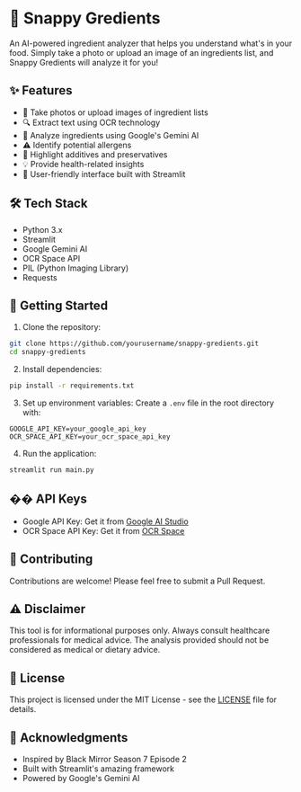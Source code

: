 # 🥣 Snappy Gredients

An AI-powered ingredient analyzer that helps you understand what's in your food. Simply take a photo or upload an image of an ingredients list, and Snappy Gredients will analyze it for you!

## ✨ Features

- 📸 Take photos or upload images of ingredient lists
- 🔍 Extract text using OCR technology
- 🤖 Analyze ingredients using Google's Gemini AI
- ⚠️ Identify potential allergens
- 🧪 Highlight additives and preservatives
- 💡 Provide health-related insights
- 📱 User-friendly interface built with Streamlit

## 🛠️ Tech Stack

- Python 3.x
- Streamlit
- Google Gemini AI
- OCR Space API
- PIL (Python Imaging Library)
- Requests

## 🚀 Getting Started

1. Clone the repository:
```bash
git clone https://github.com/yourusername/snappy-gredients.git
cd snappy-gredients
```

2. Install dependencies:
```bash
pip install -r requirements.txt
```

3. Set up environment variables:
Create a `.env` file in the root directory with:

```
GOOGLE_API_KEY=your_google_api_key
OCR_SPACE_API_KEY=your_ocr_space_api_key
```


4. Run the application:
```bash
streamlit run main.py
```


## �� API Keys

- Google API Key: Get it from [Google AI Studio](https://makersuite.google.com/app/apikey)
- OCR Space API Key: Get it from [OCR Space](https://ocr.space/ocrapi)

## 🤝 Contributing

Contributions are welcome! Please feel free to submit a Pull Request.

## ⚠️ Disclaimer

This tool is for informational purposes only. Always consult healthcare professionals for medical advice. The analysis provided should not be considered as medical or dietary advice.

## 📄 License

This project is licensed under the MIT License - see the [LICENSE](LICENSE) file for details.

## 🙏 Acknowledgments

- Inspired by Black Mirror Season 7 Episode 2
- Built with Streamlit's amazing framework
- Powered by Google's Gemini AI

